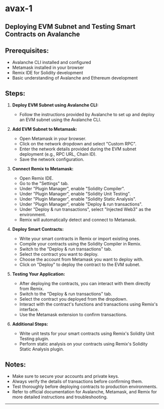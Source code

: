 # avax-1

## Deploying EVM Subnet and Testing Smart Contracts on Avalanche

## Prerequisites:
- Avalanche CLI installed and configured
- Metamask installed in your browser
- Remix IDE for Solidity development
- Basic understanding of Avalanche and Ethereum development

## Steps:

1. **Deploy EVM Subnet using Avalanche CLI:**
   - Follow the instructions provided by Avalanche to set up and deploy an EVM subnet using the Avalanche CLI.

2. **Add EVM Subnet to Metamask:**
   - Open Metamask in your browser.
   - Click on the network dropdown and select "Custom RPC".
   - Enter the network details provided during the EVM subnet deployment (e.g., RPC URL, Chain ID).
   - Save the network configuration.

3. **Connect Remix to Metamask:**
   - Open Remix IDE.
   - Go to the "Settings" tab.
   - Under "Plugin Manager", enable "Solidity Compiler".
   - Under "Plugin Manager", enable "Solidity Unit Testing".
   - Under "Plugin Manager", enable "Solidity Static Analysis".
   - Under "Plugin Manager", enable "Deploy & run transactions".
   - Under "Deploy & run transactions", select "Injected Web3" as the environment.
   - Remix will automatically detect and connect to Metamask.

4. **Deploy Smart Contracts:**
   - Write your smart contracts in Remix or import existing ones.
   - Compile your contracts using the Solidity Compiler in Remix.
   - Switch to the "Deploy & run transactions" tab.
   - Select the contract you want to deploy.
   - Choose the account from Metamask you want to deploy with.
   - Click on "Deploy" to deploy the contract to the EVM subnet.

5. **Testing Your Application:**
   - After deploying the contracts, you can interact with them directly from Remix.
   - Switch to the "Deploy & run transactions" tab.
   - Select the contract you deployed from the dropdown.
   - Interact with the contract's functions and transactions using Remix's interface.
   - Use the Metamask extension to confirm transactions.

6. **Additional Steps:**
   - Write unit tests for your smart contracts using Remix's Solidity Unit Testing plugin.
   - Perform static analysis on your contracts using Remix's Solidity Static Analysis plugin.

## Notes:
- Make sure to secure your accounts and private keys.
- Always verify the details of transactions before confirming them.
- Test thoroughly before deploying contracts to production environments.
- Refer to official documentation for Avalanche, Metamask, and Remix for more detailed instructions and troubleshooting.
- - -

